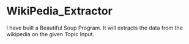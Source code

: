 # WikiPedia_Extractor
I have built a Beautiful Soup Program. It will extracts the data from the wikipedia on the given Topic Input.
